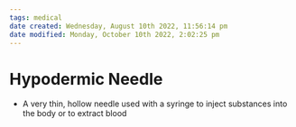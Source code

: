 ```yaml
---
tags: medical
date created: Wednesday, August 10th 2022, 11:56:14 pm
date modified: Monday, October 10th 2022, 2:02:25 pm
---
```


# Hypodermic Needle
- A very thin, hollow needle used with a syringe to inject substances into the body or to extract blood



